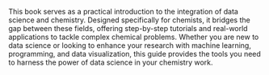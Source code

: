 This book serves as a practical introduction to the integration of data science and chemistry. Designed specifically for chemists, it bridges the gap between these fields, offering step-by-step tutorials and real-world applications to tackle complex chemical problems. Whether you are new to data science or looking to enhance your research with machine learning, programming, and data visualization, this guide provides the tools you need to harness the power of data science in your chemistry work.
